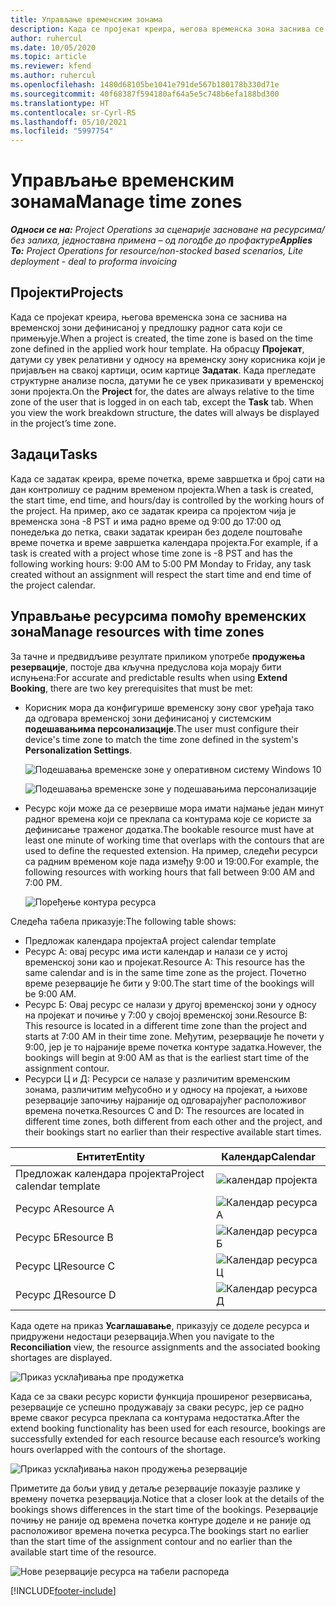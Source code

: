 ```yaml
---
title: Управљање временским зонама
description: Када се пројекат креира, његова временска зона заснива се на временској зони дефинисаној у предлошку радног сата који се примењује.
author: ruhercul
ms.date: 10/05/2020
ms.topic: article
ms.reviewer: kfend
ms.author: ruhercul
ms.openlocfilehash: 1480d68105be1041e791de567b180178b330d71e
ms.sourcegitcommit: 40f68387f594180af64a5e5c748b6efa188bd300
ms.translationtype: HT
ms.contentlocale: sr-Cyrl-RS
ms.lasthandoff: 05/10/2021
ms.locfileid: "5997754"
---
```

# <a name="manage-time-zones"></a><span data-ttu-id="a88e2-103">Управљање временским зонама</span><span class="sxs-lookup"><span data-stu-id="a88e2-103">Manage time zones</span></span>

<span data-ttu-id="a88e2-104">_**Односи се на:** Project Operations за сценарије засноване на ресурсима/без залиха, једноставна примена – од погодбе до профактуре_</span><span class="sxs-lookup"><span data-stu-id="a88e2-104">_**Applies To:** Project Operations for resource/non-stocked based scenarios, Lite deployment - deal to proforma invoicing_</span></span>


## <a name="projects"></a><span data-ttu-id="a88e2-105">Пројекти</span><span class="sxs-lookup"><span data-stu-id="a88e2-105">Projects</span></span>

<span data-ttu-id="a88e2-106">Када се пројекат креира, његова временска зона се заснива на временској зони дефинисаној у предлошку радног сата који се примењује.</span><span class="sxs-lookup"><span data-stu-id="a88e2-106">When a project is created, the time zone is based on the time zone defined in the applied work hour template.</span></span> <span data-ttu-id="a88e2-107">На обрасцу **Пројекат**, датуми су увек релативни у односу на временску зону корисника који је пријављен на свакој картици, осим картице **Задатак**. Када прегледате структурне анализе посла, датуми ће се увек приказивати у временској зони пројекта.</span><span class="sxs-lookup"><span data-stu-id="a88e2-107">On the **Project** for, the dates are always relative to the time zone of the user that is logged in on each tab, except the **Task** tab. When you view the work breakdown structure, the dates will always be displayed in the project’s time zone.</span></span>

## <a name="tasks"></a><span data-ttu-id="a88e2-108">Задаци</span><span class="sxs-lookup"><span data-stu-id="a88e2-108">Tasks</span></span>

<span data-ttu-id="a88e2-109">Када се задатак креира, време почетка, време завршетка и број сати на дан контролишу се радним временом пројекта.</span><span class="sxs-lookup"><span data-stu-id="a88e2-109">When a task is created, the start time, end time, and hours/day is controlled by the working hours of the project.</span></span> <span data-ttu-id="a88e2-110">На пример, ако се задатак креира са пројектом чија је временска зона -8 PST и има радно време од 9:00 до 17:00 од понедељка до петка, сваки задатак креиран без доделе поштоваће време почетка и време завршетка календара пројекта.</span><span class="sxs-lookup"><span data-stu-id="a88e2-110">For example, if a task is created with a project whose time zone is -8 PST and has the following working hours: 9:00 AM to 5:00 PM Monday to Friday, any task created without an assignment will respect the start time and end time of the project calendar.</span></span>

## <a name="manage-resources-with-time-zones"></a><span data-ttu-id="a88e2-111">Управљање ресурсима помоћу временских зона</span><span class="sxs-lookup"><span data-stu-id="a88e2-111">Manage resources with time zones</span></span>

<span data-ttu-id="a88e2-112">За тачне и предвидљиве резултате приликом употребе **продужења резервације**, постоје два кључна предуслова која морају бити испуњена:</span><span class="sxs-lookup"><span data-stu-id="a88e2-112">For accurate and predictable results when using **Extend Booking**, there are two key prerequisites that must be met:</span></span>  

- <span data-ttu-id="a88e2-113">Корисник мора да конфигурише временску зону свог уређаја тако да одговара временској зони дефинисаној у системским **подешавањима персонализације**.</span><span class="sxs-lookup"><span data-stu-id="a88e2-113">The user must configure their device's time zone to match the time zone defined in the system's **Personalization Settings**.</span></span>
 
  ![Подешавања временске зоне у оперативном систему Windows 10](media/reconcile-assignments-03.png)

  ![Подешавања временске зоне у подешавањима персонализације](media/reconcile-assignments-04.png)
 
- <span data-ttu-id="a88e2-116">Ресурс који може да се резервише мора имати најмање један минут радног времена који се преклапа са контурама које се користе за дефинисање траженог додатка.</span><span class="sxs-lookup"><span data-stu-id="a88e2-116">The bookable resource must have at least one minute of working time that overlaps with the contours that are used to define the requested extension.</span></span> <span data-ttu-id="a88e2-117">На пример, следећи ресурси са радним временом које пада између 9:00 и 19:00.</span><span class="sxs-lookup"><span data-stu-id="a88e2-117">For example, the following resources with working hours that fall between 9:00 AM and 7:00 PM.</span></span> 

  ![Поређење контура ресурса](media/reconcile-assignments-05.png)

<span data-ttu-id="a88e2-119">Следећа табела приказује:</span><span class="sxs-lookup"><span data-stu-id="a88e2-119">The following table shows:</span></span>

- <span data-ttu-id="a88e2-120">Предложак календара пројекта</span><span class="sxs-lookup"><span data-stu-id="a88e2-120">A project calendar template</span></span>
- <span data-ttu-id="a88e2-121">Ресурс А: овај ресурс има исти календар и налази се у истој временској зони као и пројекат.</span><span class="sxs-lookup"><span data-stu-id="a88e2-121">Resource A: This resource has the same calendar and is in the same time zone as the project.</span></span> <span data-ttu-id="a88e2-122">Почетно време резервације ће бити у 9:00.</span><span class="sxs-lookup"><span data-stu-id="a88e2-122">The start time of the bookings will be 9:00 AM.</span></span>
- <span data-ttu-id="a88e2-123">Ресурс Б: Овај ресурс се налази у другој временској зони у односу на пројекат и почиње у 7:00 у својој временској зони.</span><span class="sxs-lookup"><span data-stu-id="a88e2-123">Resource B: This resource is located in a different time zone than the project and starts at 7:00 AM in their time zone.</span></span> <span data-ttu-id="a88e2-124">Међутим, резервације ће почети у 9:00, јер је то најраније време почетка контуре задатка.</span><span class="sxs-lookup"><span data-stu-id="a88e2-124">However, the bookings will begin at 9:00 AM as that is the earliest start time of the assignment contour.</span></span>
- <span data-ttu-id="a88e2-125">Ресурси Ц и Д: Ресурси се налазе у различитим временским зонама, различитим међусобно и у односу на пројекат, а њихове резервације започињу најраније од одговарајућег расположивог времена почетка.</span><span class="sxs-lookup"><span data-stu-id="a88e2-125">Resources C and D: The resources are located in different time zones, both different from each other and the project, and their bookings start no earlier than their respective available start times.</span></span>

|<span data-ttu-id="a88e2-126">Ентитет</span><span class="sxs-lookup"><span data-stu-id="a88e2-126">Entity</span></span>  |<span data-ttu-id="a88e2-127">Календар</span><span class="sxs-lookup"><span data-stu-id="a88e2-127">Calendar</span></span>  |
|-|-|
|<span data-ttu-id="a88e2-128">Предложак календара пројекта</span><span class="sxs-lookup"><span data-stu-id="a88e2-128">Project calendar template</span></span>   | ![календар пројекта](media/reconcile-assignments-06.png) |
|<span data-ttu-id="a88e2-130">Ресурс А</span><span class="sxs-lookup"><span data-stu-id="a88e2-130">Resource A</span></span>  | ![Календар ресурса А](media/reconcile-assignments-06.png) |
|<span data-ttu-id="a88e2-132">Ресурс Б</span><span class="sxs-lookup"><span data-stu-id="a88e2-132">Resource B</span></span>  |  ![Календар ресурса Б](media/reconcile-assignments-07.png) |
|<span data-ttu-id="a88e2-134">Ресурс Ц</span><span class="sxs-lookup"><span data-stu-id="a88e2-134">Resource C</span></span>  |  ![Календар ресурса Ц](media/reconcile-assignments-08.png) |
|<span data-ttu-id="a88e2-136">Ресурс Д</span><span class="sxs-lookup"><span data-stu-id="a88e2-136">Resource D</span></span>  | ![Календар ресурса Д](media/reconcile-assignments-09.png)  |
 
<span data-ttu-id="a88e2-138">Када одете на приказ **Усаглашавање**, приказују се доделе ресурса и придружени недостаци резервација.</span><span class="sxs-lookup"><span data-stu-id="a88e2-138">When you navigate to the **Reconciliation** view, the resource assignments and the associated booking shortages are displayed.</span></span>

![Приказ усклађивања пре продужетка](media/reconcile-assignments-10.png)

<span data-ttu-id="a88e2-140">Када се за сваки ресурс користи функција проширеног резервисања, резервације се успешно продужавају за сваки ресурс, јер се радно време сваког ресурса преклапа са контурама недостатка.</span><span class="sxs-lookup"><span data-stu-id="a88e2-140">After the extend booking functionality has been used for each resource, bookings are successfully extended for each resource because each resource’s working hours overlapped with the contours of the shortage.</span></span>

![Приказ усклађивања након продужења резервације](media/reconcile-assignments-11.png) 

<span data-ttu-id="a88e2-142">Приметите да бољи увид у детаље резервације показује разлике у времену почетка резервација.</span><span class="sxs-lookup"><span data-stu-id="a88e2-142">Notice that a closer look at the details of the bookings shows differences in the start time of the bookings.</span></span> <span data-ttu-id="a88e2-143">Резервације почињу не раније од времена почетка контуре доделе и не раније од расположивог времена почетка ресурса.</span><span class="sxs-lookup"><span data-stu-id="a88e2-143">The bookings start no earlier than the start time of the assignment contour and no earlier than the available start time of the resource.</span></span>

![Нове резервације ресурса на табели распореда](media/reconcile-assignments-12.png)


[!INCLUDE[footer-include](../includes/footer-banner.md)]